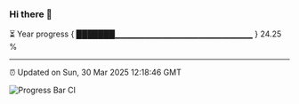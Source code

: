 ### Hi there 👋

⏳ Year progress { ███████▁▁▁▁▁▁▁▁▁▁▁▁▁▁▁▁▁▁▁▁▁▁▁ } 24.25 %

---

⏰ Updated on Sun, 30 Mar 2025 12:18:46 GMT

![Progress Bar CI](https://github.com/Shyam-Makwana/GitHub-Actions-Demo/workflows/Progress%20Bar%20CI/badge.svg)
